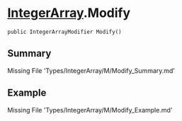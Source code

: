 # [IntegerArray](Types/IntegerArray.md).Modify
`public IntegerArrayModifier Modify()`
## Summary
Missing File 'Types/IntegerArray/M/Modify_Summary.md'
## Example
Missing File 'Types/IntegerArray/M/Modify_Example.md'
